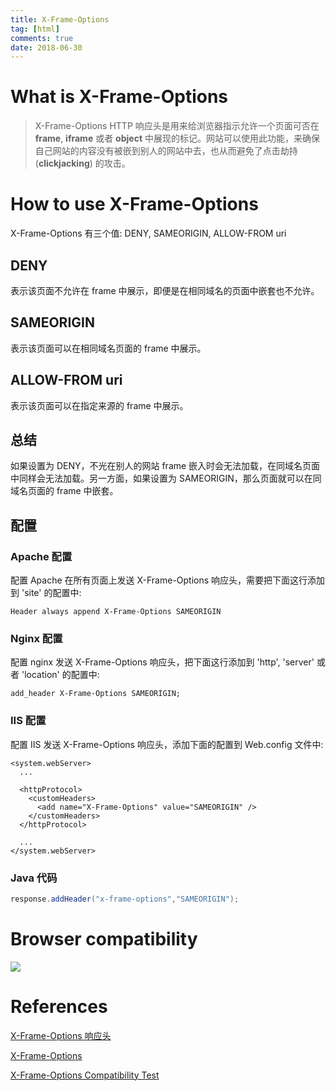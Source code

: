 ```yaml
---
title: X-Frame-Options
tag: [html]
comments: true
date: 2018-06-30
---
```








# What is X-Frame-Options

>X-Frame-Options HTTP 响应头是用来给浏览器指示允许一个页面可否在 **frame**, **iframe** 或者 **object** 中展现的标记。网站可以使用此功能，来确保自己网站的内容没有被嵌到别人的网站中去，也从而避免了点击劫持 (**clickjacking**) 的攻击。

# How to use X-Frame-Options

X-Frame-Options 有三个值: DENY, SAMEORIGIN, ALLOW-FROM uri

## DENY

表示该页面不允许在 frame 中展示，即便是在相同域名的页面中嵌套也不允许。

## SAMEORIGIN

表示该页面可以在相同域名页面的 frame 中展示。

## ALLOW-FROM uri

表示该页面可以在指定来源的 frame 中展示。


## 总结

如果设置为 DENY，不光在别人的网站 frame 嵌入时会无法加载，在同域名页面中同样会无法加载。另一方面，如果设置为 SAMEORIGIN，那么页面就可以在同域名页面的 frame 中嵌套。

## 配置

### Apache 配置

配置 Apache 在所有页面上发送 X-Frame-Options 响应头，需要把下面这行添加到 'site' 的配置中:

```config
Header always append X-Frame-Options SAMEORIGIN
```

### Nginx 配置

配置 nginx 发送 X-Frame-Options 响应头，把下面这行添加到 'http', 'server' 或者 'location' 的配置中:

```config
add_header X-Frame-Options SAMEORIGIN;
```

### IIS 配置

配置 IIS 发送 X-Frame-Options 响应头，添加下面的配置到 Web.config 文件中:

```config
<system.webServer>
  ...

  <httpProtocol>
    <customHeaders>
      <add name="X-Frame-Options" value="SAMEORIGIN" />
    </customHeaders>
  </httpProtocol>

  ...
</system.webServer>
```

### Java 代码

```java
response.addHeader("x-frame-options","SAMEORIGIN");
```

# Browser compatibility

![](http://ww1.sinaimg.cn/large/006wYWbGly1fssxmsbbikj30re0b3js8.jpg)


# References

[X-Frame-Options 响应头](https://developer.mozilla.org/zh-CN/docs/Web/HTTP/X-Frame-Options)

[X-Frame-Options](https://developer.mozilla.org/en-US/docs/Web/HTTP/Headers/X-Frame-Options)

[X-Frame-Options Compatibility Test](http://erlend.oftedal.no/blog/tools/xframeoptions/)